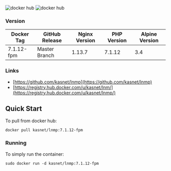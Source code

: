 ![docker hub](https://img.shields.io/docker/pulls/kasnet/lnmp.svg?style=flat-square)
![docker hub](https://img.shields.io/docker/stars/kasnet/lnmp.svg?style=flat-square)

### Version
| Docker Tag | GitHub Release | Nginx Version | PHP Version | Alpine Version |
|-----|-------|-----|--------|--------|
| 7.1.12-fpm | Master Branch |1.13.7 | 7.1.12 | 3.4 |


### Links
- [https://github.com/kasnet/lnmp](https://github.com/kasnet/lnmp)
- [https://registry.hub.docker.com/u/kasnet/lnm/](https://registry.hub.docker.com/u/kasnet/lnmp/)

## Quick Start
To pull from docker hub:
```
docker pull kasnet/lnmp:7.1.12-fpm
```
### Running
To simply run the container:
```
sudo docker run -d kasnet/lnmp:7.1.12-fpm
```

